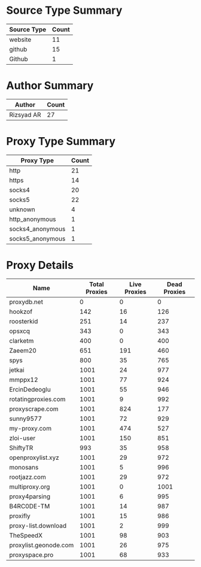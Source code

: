 # Source Type Summary

| Source Type | Count |
|-------------|-------|
| website | 11 |
| github | 15 |
| Github | 1 |


# Author Summary

| Author | Count |
|--------|-------|
| Rizsyad AR | 27 |


# Proxy Type Summary

| Proxy Type | Count |
|------------|-------|
| http | 21 |
| https | 14 |
| socks4 | 20 |
| socks5 | 22 |
| unknown | 4 |
| http_anonymous | 1 |
| socks4_anonymous | 1 |
| socks5_anonymous | 1 |


# Proxy Details

| Name | Total Proxies | Live Proxies | Dead Proxies |
|------|---------------|--------------|---------------|
| proxydb.net | 0 | 0 | 0 |
| hookzof | 142 | 16 | 126 |
| roosterkid | 251 | 14 | 237 |
| opsxcq | 343 | 0 | 343 |
| clarketm | 400 | 0 | 400 |
| Zaeem20 | 651 | 191 | 460 |
| spys | 800 | 35 | 765 |
| jetkai | 1001 | 24 | 977 |
| mmppx12 | 1001 | 77 | 924 |
| ErcinDedeoglu | 1001 | 55 | 946 |
| rotatingproxies.com | 1001 | 9 | 992 |
| proxyscrape.com | 1001 | 824 | 177 |
| sunny9577 | 1001 | 72 | 929 |
| my-proxy.com | 1001 | 474 | 527 |
| zloi-user | 1001 | 150 | 851 |
| ShiftyTR | 993 | 35 | 958 |
| openproxylist.xyz | 1001 | 29 | 972 |
| monosans | 1001 | 5 | 996 |
| rootjazz.com | 1001 | 29 | 972 |
| multiproxy.org | 1001 | 0 | 1001 |
| proxy4parsing | 1001 | 6 | 995 |
| B4RC0DE-TM | 1001 | 14 | 987 |
| proxifly | 1001 | 15 | 986 |
| proxy-list.download | 1001 | 2 | 999 |
| TheSpeedX | 1001 | 98 | 903 |
| proxylist.geonode.com | 1001 | 26 | 975 |
| proxyspace.pro | 1001 | 68 | 933 |
